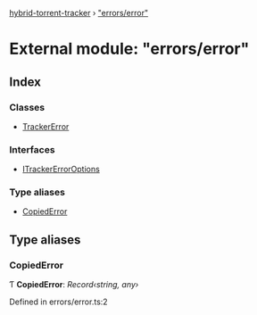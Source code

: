 [hybrid-torrent-tracker](../README.md) › ["errors/error"](_errors_error_.md)

# External module: "errors/error"

## Index

### Classes

* [TrackerError](../classes/_errors_error_.trackererror.md)

### Interfaces

* [ITrackerErrorOptions](../interfaces/_errors_error_.itrackererroroptions.md)

### Type aliases

* [CopiedError](_errors_error_.md#copiederror)

## Type aliases

###  CopiedError

Ƭ **CopiedError**: *Record‹string, any›*

Defined in errors/error.ts:2
